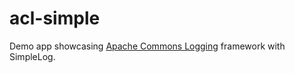 # acl-simple

Demo app showcasing [Apache Commons Logging](https://en.wikipedia.org/wiki/Apache_Commons_Logging) framework
with SimpleLog.
